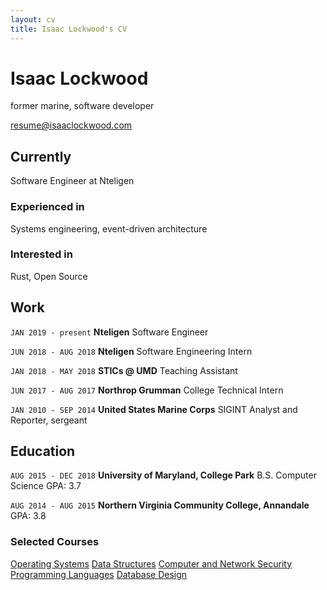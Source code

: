 ```yaml
---
layout: cv
title: Isaac Lockwood's CV
---
```

# Isaac Lockwood
former marine, software developer

<div id="webaddress">
<a href="mailto:resume@isaaclockwood.com">resume@isaaclockwood.com</a>

</div>


## Currently

Software Engineer at Nteligen

### Experienced in

Systems engineering, event-driven architecture


### Interested in

Rust, Open Source


## Work

`JAN 2019 - present`
__Nteligen__
Software Engineer

`JUN 2018 - AUG 2018`
__Nteligen__
Software Engineering Intern

`JAN 2018 - MAY 2018`
__STICs @ UMD__
Teaching Assistant

`JUN 2017 - AUG 2017`
__Northrop Grumman__
College Technical Intern

`JAN 2010 - SEP 2014`
__United States Marine Corps__
SIGINT Analyst and Reporter, sergeant


## Education

`AUG 2015 - DEC 2018`
__University of Maryland, College Park__
B.S. Computer Science
GPA: 3.7

`AUG 2014 - AUG 2015`
__Northern Virginia Community College, Annandale__
GPA: 3.8


### Selected Courses

[Operating Systems](https://www.cs.umd.edu/class/fall2018/cmsc412/)
[Data Structures](http://www.cs.umd.edu/class/fall2017/cmsc420/)
[Computer and Network Security](https://www.cs.umd.edu/class/spring2018/cmsc414-0101/)
[Programming Languages](http://www.cs.umd.edu/class/spring2017/cmsc330/)
[Database Design](http://www.cs.umd.edu/class/fall2017/cmsc424-0101/)



<!-- ### Footer

Last updated: SEP 2020 -->


